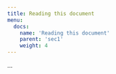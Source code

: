 ```yaml
---
title: Reading this document
menu:
  docs:
    name: 'Reading this document'
    parent: 'sec1'
    weight: 4
---
```

...
